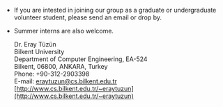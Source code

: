 - If you are intested in joining our group as a graduate or undergraduate volunteer student, please send an email or drop by. 
- Summer interns are also welcome.

	Dr. Eray Tüzün  
	Bilkent University  
	Department of Computer Engineering, EA-524  
	Bilkent, 06800, ANKARA, Turkey  
	Phone: +90-312-2903398  
	E-mail: <eraytuzun@cs.bilkent.edu.tr>  
	[http://www.cs.bilkent.edu.tr/~eraytuzun](http://www.cs.bilkent.edu.tr/~eraytuzun)

